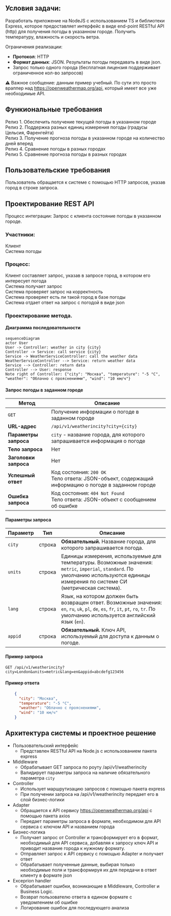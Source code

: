 ## Условия задачи:

Разработать приложение на NodeJS с использованием TS и библиотеки Express, которое предоставляет интерфейс в виде end-point RESTful API (http) для получения погоды в указанном городе. Получить температуру, влажность и скорость ветра.

Ограничения реализации: 
- **Протокол**: HTTP  
- **Формат данных**: JSON. Результаты погоды передавать в виде json.  
- Запрос только одного города (бесплатная лицензия поддерживает ограниченное кол-во запросов)

⚠️ Важное сообщение: данным пример учебный. По сути это просто враппер над https://openweathermap.org/api, который имеет все уже необходимые API. 


## Функиональные требования
Релиз 1.
Обеспечить получение текущей погоды в указанном городе  
Релиз 2.
Поддержка разных единиц измерения погоды (градусы Цельсия, Фаренгейта)  
Релиз 3.
Получение прогноза погоды в указанном городе на количество дней вперед  
Релиз 4.
Сравнение погоды в разных городах  
Релиз 5.
Сравнение прогноза погоды в разных городах  

## Пользовательские требования
Пользователь обращается к системе с помощью HTTP запросов, указав город в строке запроса.

## Проектирование REST API
Процесс интеграции: Запрос с клиента состояние погоды в указанном городе.
### Участники:
Клиент  
Система погоды
### Процесс:
Клиент составляет запрос, указав в запросе город, в котором его интересует погода  
Система получает запрос  
Система проверяет запрос на корректность  
Система проверяет есть ли такой город в базе погоды  
Система отдает ответ на запрос с погодой в виде json   
### Проектирование метода.
#### Диаграмма последовательности
```mermaid
sequenceDiagram
actor User
User -> Controller: weather in city {city}
Controller -> Service: call service {city}
Service -> WeatherServiceController: call the weather data 
WeatherServiceController --> Service: return weather data
Service --> Controller: return data 
Controller --> User: response
Note right of Controller: {"city": "Москва", "temperature": "-5 °C", "weather": "Облачно с прояснениями", "wind": "10 км/ч"}
```
#### Запрос погоды в заданном городе
| Метод | Описание |
| --- | --- |
| `GET` | Получение информации о погоде в заданном городе |
| **URL-адрес** | `/api/v1/weatherincity?city={city}` |
| **Параметры запроса** | `city` - название города, для которого запрашивается информация о погоде |
| **Тело запроса** | Нет |
| **Заголовки запроса** | Нет |
| **Успешный ответ** | Код состояния: `200 OK`<br>Тело ответа: JSON-объект, содержащий информацию о погоде в заданном городе |
| **Ошибка запроса** | Код состояния: `404 Not Found`<br>Тело ответа: JSON-объект с сообщением об ошибке |
#### Параметры запроса
| Параметр | Тип | Описание |
| --- | --- | --- |
| `city` | строка | **Обязательный.** Название города, для которого запрашивается погода. |
| `units` | строка | Единицы измерения, используемые для температуры. Возможные значения: `metric`, `imperial`, `standard`. По умолчанию используются единицы измерения по системе СИ (метрическая система). |
| `lang` | строка | Язык, на котором должен быть возвращен ответ. Возможные значения: `en`, `ru`, `uk`, `pl`, `de`, `es`, `fr`, `it`, `pt`, `ro`, `tr`. По умолчанию используется английский язык (`en`). |
| `appid` | строка | **Обязательный.** Ключ API, используемый для доступа к данным о погоде. |
#### Пример запроса
```http
GET /api/v1/weatherincity?city=London&units=metric&lang=en&appid=abcdefg123456
```
#### Пример ответа
```json
    {
      "city": "Москва",
      "temperature": "-5 °C",
      "weather": "Облачно с прояснениями",
      "wind": "10 км/ч"
    }
```
## Архитектура системы и проектное решение

- Пользовательский интерфейс
  - Представлен RESTful API на Node.js с использованием пакета express
- Middleware
  - Обрабатывает GET запроса по роуту /api/v1/weatherincity
  - Валидирует параметры запроса на наличие обязательного параметра `city`
- Controller
  - Использует маршрутизацию запросов с помощью пакета express
  - При получении запроса на /api/v1/weatherincity передает его в слой бизнес-логики
- Adapter
  - Обращается к API сервису https://openweathermap.org/api с помощью пакета axios
  - Передает параметры запроса в формате, необходимом для API сервиса с ключом API и названием города
- Бизнес-логика
  - Получает запрос от Controller и трансформирует его в формат, необходимый для API сервиса, добавляя к запросу ключ API и приводит название города к нужному формату.
  - Отправляет запрос к API сервису с помощью Adapter и получает ответ
  - Обрабатывает полученные данные, выбирая только необходимые поля и трансформируя их для передачи в ответ клиенту в формате json
- Exceprion handler
  - Обрабатывает ошибки, возникающие в Middleware, Controller и Business Logic.
  - Возврат пользователю ответа в едином формате с уведомлением об ошибке
  - Логирование ошибок для последующего анализа
